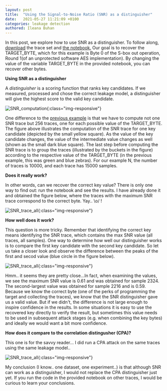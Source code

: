 ```yaml
---
layout: post
title:  "Using the Signal-to-Noise Ratio (SNR) as a distinguisher"
date:   2021-05-27 11:21:09 +0100
categories: leakage detection
authored: Ileana Buhan
---
```




In this post, we explore how to use SNR as a distinguisher. To follow along, [download](https://zenodo.org/record/4742593#.YK8drmYzYUo) the trace set and [the notebook.](https://github.com/ileanabuhan/LeakageAssessment/blob/main/SNR-as-distingusher.ipynb) Our goal is to recover the TARGET_BYTE, which for this example is Byte 0 of the S-box out operation, Round 1(of an unprotected software AES implementation). By changing the value of the variable TARGET_BYTE in the provided notebook, you can recover other bytes.  

**Using SNR as a distinguisher**

A *distinguisher* is a scoring function that ranks key candidates. If we measured, processed and chose the correct leakage model, a distinguisher will give the highest score to the valid key candidate.

![SNR_computation]({{site.url}}/assets/img/post_05_27/SNR_computation.png){:class="img-responsive"}

One difference to the [previous example](https://ileanabuhan.github.io/general/2021/05/07/SNR-tutorial.html) is that we have to compute not one SNR trace but 256 traces, one for each possible value of the TARGET_BYTE. The figure above illustrates the computation of the SNR trace for one key candidate (depicted by the small yellow square). As the value of the key candidate changes, the value of the intermediate value changes as well (shown as the small dark blue square). The last step before computing the SNR trace is to group the traces (illustrated by the buckets in the figure) according to the respective value of the TARGET_BYTE (in the previous example, this was green and blue zebras). For our example N, the number of traces is 10000, and each trace has 15000 samples. 

**Does it really work?**

In other words, can we recover the correct key value? There is only one way to find out: run the notebook and see the results.  I have already done it and obtained the figure below, where the traces with the maximum SNR trace correspond to the correct byte. Yay.. \o/ !

![SNR_trace_all]({{site.url}}/assets/img/post_05_27/SNR_all_trace.png){:class="img-responsive"}

**How well does it work?**

This question is more tricky. Remember that identifying the correct key means identifying the SNR trace, which contains the max SNR value (all traces, all samples). One way to determine how well our distinguisher works is to compare the first key candidate with the second key candidate. So let us take a closer look and observe the difference between the peaks of the first and secod value (blue circle in the figure below).

![SNR_trace_all]({{site.url}}/assets/img/post_05_27/SNR_top_2.png){:class="img-responsive"}

 Hmm.. it seems they are pretty close...In fact, when examining the values, we see the maximum SNR value is 0.61 and was obtained for sample 2324. The second-largest value was obtained for sample 2216 and is 0.59. Because we know the correct byte (one of the perks of programming the target and collecting the traces), we know that the SNR distinguisher gave us a valid value.  But if we didn't, the difference is not large enough to inspire confidence in the results.  In some situations it is easy to use the recovered key directly to verify the result, but sometimes this value needs to be used in subsequent attack stages (e.g. when combining the key bytes) and ideally we would want a bit more confidence.

**How does it compare to the correlation distingusher (CPA)?**

This one is for the savvy reader... I did run a CPA attack on the same traces using the same leakage model..

![SNR_trace_all]({{site.url}}/assets/img/post_05_27/Correlation_all.png){:class="img-responsive"}

My conclusion (I know.. one dataset, one experiment..) is that although SNR can work as a distinguisher, I would not replace the CPA distinguisher just yet. If you run the code in the provided notebook on other traces, I would be curious to learn your conclusions. 



